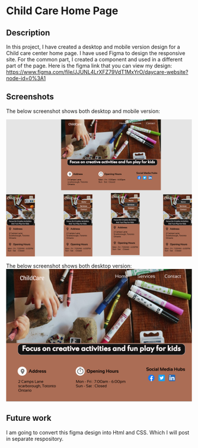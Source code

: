 # Child Care Home Page

## Description
In this project, I have created a desktop and mobile version design for a Child care center home page. 
I have used Figma to design the responsive site. For the common part, I created a component and used in a different part of the page.
Here is the figma link that you can view my design:
https://www.figma.com/file/JJUNL4LrXFZ79VdT1MxYrO/daycare-website?node-id=0%3A1

## Screenshots

The below screenshot shows both desktop and mobile version:

![alt text](https://github.com/surjadevi/design/blob/main/allweb.png)

The below screenshot shows both desktop  version:
![alt text](https://github.com/surjadevi/design/blob/main/desktop.png)


## Future work
I am going to convert this figma design into Html and CSS. Which I will post in separate respository.


